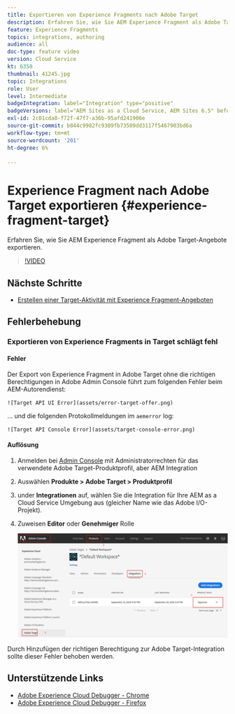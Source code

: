 ```yaml
---
title: Exportieren von Experience Fragments nach Adobe Target
description: Erfahren Sie, wie Sie AEM Experience Fragment als Adobe Target-Angebote veröffentlichen und exportieren.
feature: Experience Fragments
topics: integrations, authoring
audience: all
doc-type: feature video
version: Cloud Service
kt: 6350
thumbnail: 41245.jpg
topic: Integrations
role: User
level: Intermediate
badgeIntegration: label="Integration" type="positive"
badgeVersions: label="AEM Sites as a Cloud Service, AEM Sites 6.5" before-title="false"
exl-id: 2c01cda8-f72f-47f7-a36b-95afd241906e
source-git-commit: b044c9982fc9309fb73509dd3117f5467903bd6a
workflow-type: tm+mt
source-wordcount: '201'
ht-degree: 6%

---
```


# Experience Fragment nach Adobe Target exportieren {#experience-fragment-target}

Erfahren Sie, wie Sie AEM Experience Fragment als Adobe Target-Angebote exportieren.

>[!VIDEO](https://video.tv.adobe.com/v/41245?quality=12&learn=on)

## Nächste Schritte

+ [Erstellen einer Target-Aktivität mit Experience Fragment-Angeboten](./create-target-activity.md)

## Fehlerbehebung

### Exportieren von Experience Fragments in Target schlägt fehl

#### Fehler

Der Export von Experience Fragment in Adobe Target ohne die richtigen Berechtigungen in Adobe Admin Console führt zum folgenden Fehler beim AEM-Autorendienst:

    ![Target API UI Error](assets/error-target-offer.png)

... und die folgenden Protokollmeldungen im `aemerror` log:

    ![Target API Console Error](assets/target-console-error.png)

#### Auflösung

1. Anmelden bei [Admin Console](https://adminconsole.adobe.com/) mit Administratorrechten für das verwendete Adobe Target-Produktprofil, aber AEM Integration
2. Auswählen __Produkte > Adobe Target > Produktprofil__
3. under __Integrationen__ auf, wählen Sie die Integration für Ihre AEM as a Cloud Service Umgebung aus (gleicher Name wie das Adobe I/O-Projekt).
4. Zuweisen __Editor__ oder __Genehmiger__ Rolle

   ![Target-API-Fehler](assets/target-permissions.png)

Durch Hinzufügen der richtigen Berechtigung zur Adobe Target-Integration sollte dieser Fehler behoben werden.

## Unterstützende Links

+ [Adobe Experience Cloud Debugger - Chrome](https://chrome.google.com/webstore/detail/adobe-experience-cloud-de/ocdmogmohccmeicdhlhhgepeaijenapj)
+ [Adobe Experience Cloud Debugger - Firefox](https://addons.mozilla.org/en-US/firefox/addon/adobe-experience-platform-dbg/)
